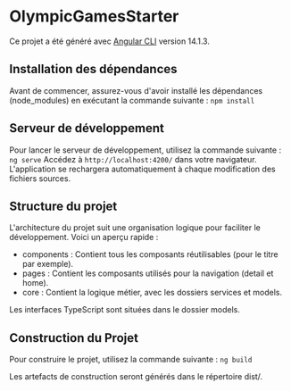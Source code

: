 # OlympicGamesStarter

Ce projet a été généré avec [Angular CLI](https://github.com/angular/angular-cli) version 14.1.3.

## Installation des dépendances

Avant de commencer, assurez-vous d'avoir installé les dépendances (node_modules) en exécutant la commande suivante : `npm install`

## Serveur de développement

Pour lancer le serveur de développement, utilisez la commande suivante : `ng serve`
Accédez à `http://localhost:4200/` dans votre navigateur. L'application se rechargera automatiquement à chaque modification des fichiers sources.

## Structure du projet

L'architecture du projet suit une organisation logique pour faciliter le développement. Voici un aperçu rapide :

- components : Contient tous les composants réutilisables (pour le titre par exemple).
- pages : Contient les composants utilisés pour la navigation (detail et home).
- core : Contient la logique métier, avec les dossiers services et models.

Les interfaces TypeScript sont situées dans le dossier models.

## Construction du Projet

Pour construire le projet, utilisez la commande suivante : `ng build`

Les artefacts de construction seront générés dans le répertoire dist/.
